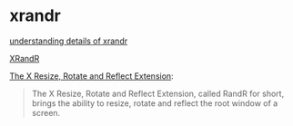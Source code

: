 # xrandr

[understanding details of xrandr](https://askubuntu.com/q/764170)

[XRandR](https://www.x.org/wiki/Projects/XRandR/)

[The X Resize, Rotate and Reflect Extension](https://cgit.freedesktop.org/xorg/proto/randrproto/tree/randrproto.txt):

> The X Resize, Rotate and Reflect Extension, called RandR for short, brings the ability to resize, rotate and reflect the root window of a screen.
